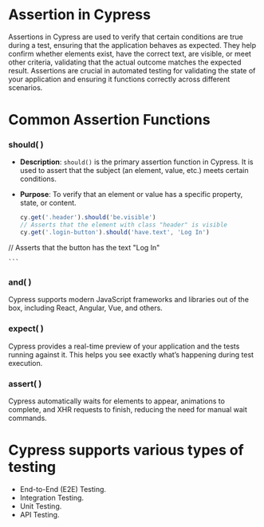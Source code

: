 
# **Assertion in Cypress**

Assertions in Cypress are used to verify that certain conditions are true during a test, ensuring that the application behaves as expected. They help confirm whether elements exist, have the correct text, are visible, or meet other criteria, validating that the actual outcome matches the expected result. Assertions are crucial in automated testing for validating the state of your application and ensuring it functions correctly across different scenarios.


# **Common Assertion Functions**

### should( )

- **Description**: `should()` is the primary assertion function in Cypress. It is used to assert that the subject (an element, value, etc.) meets certain conditions.
-   **Purpose**: To verify that an element or value has a specific property, state, or content.

	```javascript
	cy.get('.header').should('be.visible')  
	// Asserts that the element with class "header" is visible
	cy.get('.login-button').should('have.text', 'Log In') 
 // Asserts that the button has the text "Log In"

	```


### and( )
Cypress supports modern JavaScript frameworks and libraries out of the box, including React, Angular, Vue, and others.

### expect( )

Cypress provides a real-time preview of your application and the tests running against it. This helps you see exactly what’s happening during test execution.

### assert( )

Cypress automatically waits for elements to appear, animations to  
complete, and XHR requests to finish, reducing the need for manual wait commands.


# **Cypress supports various types of testing**


-   End-to-End (E2E) Testing.
-   Integration Testing.
-   Unit Testing.
-   API Testing.
<!--stackedit_data:
eyJoaXN0b3J5IjpbODI4MzgxMDA5XX0=
-->